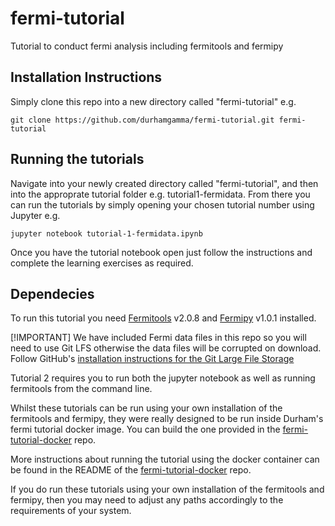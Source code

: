 # fermi-tutorial
Tutorial to conduct fermi analysis including fermitools and fermipy

## Installation Instructions

Simply clone this repo into a new directory called "fermi-tutorial" e.g.

```git clone https://github.com/durhamgamma/fermi-tutorial.git fermi-tutorial```

## Running the tutorials

Navigate into your newly created directory called "fermi-tutorial", and then into the approprate tutorial folder e.g. tutorial1-fermidata. From there you can run the tutorials by simply opening your chosen tutorial number using Jupyter e.g.

```jupyter notebook tutorial-1-fermidata.ipynb```


Once you have the tutorial notebook open just follow the instructions and complete the learning exercises as required.

## Dependecies
To run this tutorial you need [Fermitools](https://github.com/fermi-lat/Fermitools-conda/wiki) v2.0.8 and [Fermipy](https://fermipy.readthedocs.io/en/latest/index.html) v1.0.1 installed.

[!IMPORTANT]
We have included Fermi data files in this repo so you will need to use Git LFS otherwise the data files will be corrupted on download. Follow GitHub's [installation instructions for the Git Large File Storage](https://docs.github.com/en/repositories/working-with-files/managing-large-files/installing-git-large-file-storage?platform=mac)

Tutorial 2 requires you to run both the jupyter notebook as well as running fermitools from the command line.

Whilst these tutorials can be run using your own installation of the fermitools and fermipy, they were really designed to be run inside Durham's fermi tutorial docker image. You can build the one provided in the [fermi-tutorial-docker](https://github.com/durhamgamma/fermi-tutorial-docker) repo.

More instructions about running the tutorial using the docker container can be found in the README of the [fermi-tutorial-docker](https://github.com/durhamgamma/fermi-tutorial-docker) repo.

If you do run these tutorials using your own installation of the fermitools and fermipy, then you may need to adjust any paths accordingly to the requirements of your system.
